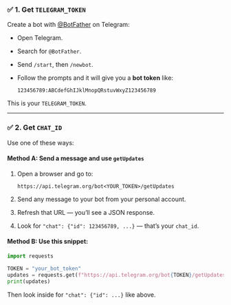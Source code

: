 ### ✅ 1. **Get `TELEGRAM_TOKEN`**

Create a bot with [@BotFather](https://t.me/BotFather) on Telegram:

* Open Telegram.
* Search for `@BotFather`.
* Send `/start`, then `/newbot`.
* Follow the prompts and it will give you a **bot token** like:

  ```
  123456789:ABCdefGhIJklMnopQRstuvWxyZ123456789
  ```

This is your `TELEGRAM_TOKEN`.

---

### ✅ 2. **Get `CHAT_ID`**

Use one of these ways:

#### Method A: Send a message and use `getUpdates`

1. Open a browser and go to:

   ```
   https://api.telegram.org/bot<YOUR_TOKEN>/getUpdates
   ```
2. Send any message to your bot from your personal account.
3. Refresh that URL — you’ll see a JSON response.
4. Look for `"chat": {"id": 123456789, ...}` — that’s your `chat_id`.

#### Method B: Use this snippet:

```python
import requests

TOKEN = "your_bot_token"
updates = requests.get(f"https://api.telegram.org/bot{TOKEN}/getUpdates").json()
print(updates)
```

Then look inside for `"chat": {"id": ...}` like above.
